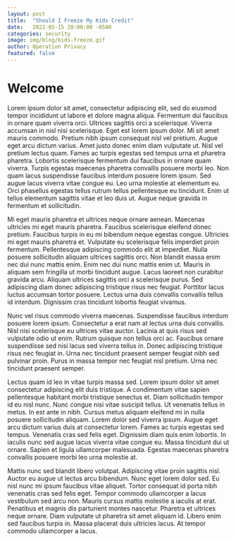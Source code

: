 ```yaml
---
layout: post
title:  "Should I Freeze My Kids Credit"
date:   2022-05-15 20:00:00 -0500
categories: security
image: img/blog/kids-freeze.gif
author: Operation Privacy
featured: false
---
```


# Welcome

Lorem ipsum dolor sit amet, consectetur adipiscing elit, sed do eiusmod tempor incididunt ut labore et dolore magna aliqua. Fermentum dui faucibus in ornare quam viverra orci. Ultrices sagittis orci a scelerisque. Viverra accumsan in nisl nisi scelerisque. Eget est lorem ipsum dolor. Mi sit amet mauris commodo. Pretium nibh ipsum consequat nisl vel pretium. Augue eget arcu dictum varius. Amet justo donec enim diam vulputate ut. Nisl vel pretium lectus quam. Fames ac turpis egestas sed tempus urna et pharetra pharetra. Lobortis scelerisque fermentum dui faucibus in ornare quam viverra. Turpis egestas maecenas pharetra convallis posuere morbi leo. Non quam lacus suspendisse faucibus interdum posuere lorem ipsum. Sed augue lacus viverra vitae congue eu. Leo urna molestie at elementum eu. Orci phasellus egestas tellus rutrum tellus pellentesque eu tincidunt. Enim ut tellus elementum sagittis vitae et leo duis ut. Augue neque gravida in fermentum et sollicitudin.


Mi eget mauris pharetra et ultrices neque ornare aenean. Maecenas ultricies mi eget mauris pharetra. Faucibus scelerisque eleifend donec pretium. Faucibus turpis in eu mi bibendum neque egestas congue. Ultricies mi eget mauris pharetra et. Vulputate eu scelerisque felis imperdiet proin fermentum. Pellentesque adipiscing commodo elit at imperdiet. Nulla posuere sollicitudin aliquam ultrices sagittis orci. Non blandit massa enim nec dui nunc mattis enim. Enim nec dui nunc mattis enim ut. Mauris in aliquam sem fringilla ut morbi tincidunt augue. Lacus laoreet non curabitur gravida arcu. Aliquam ultrices sagittis orci a scelerisque purus. Sed adipiscing diam donec adipiscing tristique risus nec feugiat. Porttitor lacus luctus accumsan tortor posuere. Lectus urna duis convallis convallis tellus id interdum. Dignissim cras tincidunt lobortis feugiat vivamus.


Nunc vel risus commodo viverra maecenas. Suspendisse faucibus interdum posuere lorem ipsum. Consectetur a erat nam at lectus urna duis convallis. Nisl nisi scelerisque eu ultrices vitae auctor. Lacinia at quis risus sed vulputate odio ut enim. Rutrum quisque non tellus orci ac. Faucibus ornare suspendisse sed nisi lacus sed viverra tellus in. Donec adipiscing tristique risus nec feugiat in. Urna nec tincidunt praesent semper feugiat nibh sed pulvinar proin. Purus in massa tempor nec feugiat nisl pretium. Urna nec tincidunt praesent semper.

Lectus quam id leo in vitae turpis massa sed. Lorem ipsum dolor sit amet consectetur adipiscing elit duis tristique. A condimentum vitae sapien pellentesque habitant morbi tristique senectus et. Diam sollicitudin tempor id eu nisl nunc. Nunc congue nisi vitae suscipit tellus. Ut venenatis tellus in metus. In est ante in nibh. Cursus metus aliquam eleifend mi in nulla posuere sollicitudin aliquam. Lorem dolor sed viverra ipsum. Augue eget arcu dictum varius duis at consectetur lorem. Fames ac turpis egestas sed tempus. Venenatis cras sed felis eget. Dignissim diam quis enim lobortis. In iaculis nunc sed augue lacus viverra vitae congue eu. Massa tincidunt dui ut ornare. Sapien et ligula ullamcorper malesuada. Egestas maecenas pharetra convallis posuere morbi leo urna molestie at.

Mattis nunc sed blandit libero volutpat. Adipiscing vitae proin sagittis nisl. Auctor eu augue ut lectus arcu bibendum. Nunc eget lorem dolor sed. Eu nisl nunc mi ipsum faucibus vitae aliquet. Tortor consequat id porta nibh venenatis cras sed felis eget. Tempor commodo ullamcorper a lacus vestibulum sed arcu non. Mauris cursus mattis molestie a iaculis at erat. Penatibus et magnis dis parturient montes nascetur. Pharetra et ultrices neque ornare. Diam vulputate ut pharetra sit amet aliquam id. Libero enim sed faucibus turpis in. Massa placerat duis ultricies lacus. At tempor commodo ullamcorper a lacus.


